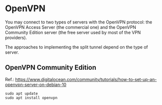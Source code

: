 # OpenVPN

You may connect to two types of servers with the OpenVPN protocol: the OpenVPN Access Server (the commercial one) and the OpenVPN Community Edition server (the free server used by most of the VPN providers).

The approaches to implementing the split tunnel depend on the type of server.

## OpenVPN Community Edition
Ref.: https://www.digitalocean.com/community/tutorials/how-to-set-up-an-openvpn-server-on-debian-10

```
sudo apt update
sudo apt install openvpn
```
